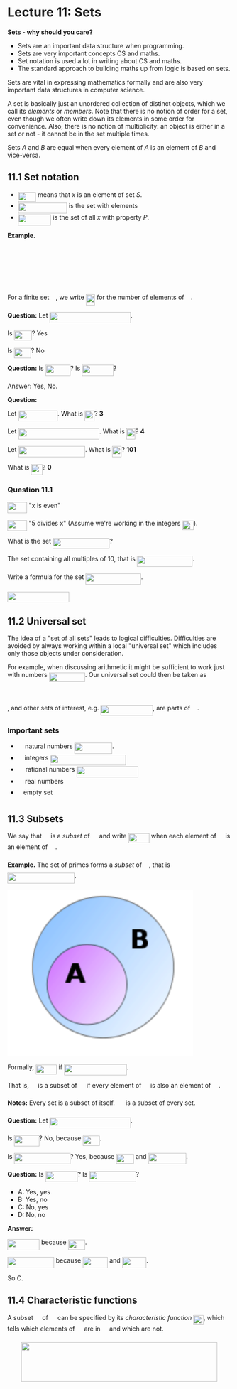 # Lecture 11: Sets

**Sets - why should you care?**

- Sets are an important data structure when programming.
- Sets are very important concepts CS and maths.
- Set notation is used a lot in writing about CS and maths.
- The standard approach to building maths up from logic is based on sets.

Sets are vital in expressing mathematics formally and are also very important
data structures in computer science.

A set is basically just an unordered collection of distinct objects, which we
call its _elements_ or _members_. Note that there is no notion of order for a
set, even though we often write down its elements in some order for convenience.
Also, there is no notion of multiplicity: an object is either in a set or not -
it cannot be in the set multiple times.

Sets _A_ and _B_ are equal when every element of _A_ is an element of _B_ and
vice-versa.

## 11.1 Set notation

- <img src="/lectures/tex/f6df514422dc78ee1050d56402d63ef9.svg?invert_in_darkmode&sanitize=true" align=middle width=40.513527449999984pt height=22.465723500000017pt/> means that _x_ is an element of set _S_.
- <img src="/lectures/tex/1f0baa1f7eae73d789419b02f13a70ea.svg?invert_in_darkmode&sanitize=true" align=middle width=110.58206114999999pt height=24.65753399999998pt/> is the set with elements <img src="/lectures/tex/d5c9279a24b113348b150b31b3e4f0e9.svg?invert_in_darkmode&sanitize=true" align=middle width=91.40398244999999pt height=14.15524440000002pt/>
- <img src="/lectures/tex/9945ec71be114e1aa39e8cf726f4648c.svg?invert_in_darkmode&sanitize=true" align=middle width=74.54902125pt height=24.65753399999998pt/> is the set of all _x_ with property _P_.

**Example.**

<p align="center"><img src="/lectures/tex/0831bd557c17a9083d545f27679e6bc9.svg?invert_in_darkmode&sanitize=true" align=middle width=323.9492586pt height=16.438356pt/></p>
<p align="center"><img src="/lectures/tex/c61353f4d79a18be78a2d1f393a628fb.svg?invert_in_darkmode&sanitize=true" align=middle width=133.33325775pt height=16.438356pt/></p>
<p align="center"><img src="/lectures/tex/91c26afa6786e50f00a847e05659c4eb.svg?invert_in_darkmode&sanitize=true" align=middle width=100.45663319999998pt height=16.438356pt/></p>

For a finite set <img src="/lectures/tex/e257acd1ccbe7fcb654708f1a866bfe9.svg?invert_in_darkmode&sanitize=true" align=middle width=11.027402099999989pt height=22.465723500000017pt/>, we write <img src="/lectures/tex/65840c883e7323ab67192c3db4729de1.svg?invert_in_darkmode&sanitize=true" align=middle width=20.159830349999993pt height=24.65753399999998pt/> for the number of elements of <img src="/lectures/tex/e257acd1ccbe7fcb654708f1a866bfe9.svg?invert_in_darkmode&sanitize=true" align=middle width=11.027402099999989pt height=22.465723500000017pt/>.

**Question:** Let <img src="/lectures/tex/6c4428fe578b3435e53c1acd6a6d030b.svg?invert_in_darkmode&sanitize=true" align=middle width=182.51896409999998pt height=24.65753399999998pt/>.

Is <img src="/lectures/tex/f2327da2f28224c690e81d27baf85f74.svg?invert_in_darkmode&sanitize=true" align=middle width=39.807693749999984pt height=22.465723500000017pt/>? Yes

Is <img src="/lectures/tex/af8562d7be650ceb0abd32e1c31104a2.svg?invert_in_darkmode&sanitize=true" align=middle width=38.173335749999985pt height=22.831056599999986pt/>? No

**Question:** Is <img src="/lectures/tex/3e3bbc408c616bb1d2909c5a57f7efeb.svg?invert_in_darkmode&sanitize=true" align=middle width=56.24611244999999pt height=24.65753399999998pt/>? Is <img src="/lectures/tex/e3501d225d4caf98a243c3e088b02fab.svg?invert_in_darkmode&sanitize=true" align=middle width=70.60679174999999pt height=24.65753399999998pt/>?

Answer: Yes, No.

**Question:**

Let <img src="/lectures/tex/8cdfdca660369c4088f26a103cff8cd9.svg?invert_in_darkmode&sanitize=true" align=middle width=88.43404019999998pt height=24.65753399999998pt/>. What is <img src="/lectures/tex/b131ee40f802f4941063a6a8351c97d5.svg?invert_in_darkmode&sanitize=true" align=middle width=21.74091809999999pt height=24.65753399999998pt/>? **3**

Let <img src="/lectures/tex/5c7a680f371832cf155e80cc0eea4411.svg?invert_in_darkmode&sanitize=true" align=middle width=182.51896409999998pt height=24.65753399999998pt/>. What is <img src="/lectures/tex/65840c883e7323ab67192c3db4729de1.svg?invert_in_darkmode&sanitize=true" align=middle width=20.159830349999993pt height=24.65753399999998pt/>? **4**

Let <img src="/lectures/tex/abbfcd889a362deba9a7101429f6adbc.svg?invert_in_darkmode&sanitize=true" align=middle width=150.7017996pt height=24.65753399999998pt/>. What is <img src="/lectures/tex/64d5b62235f6fbfef0ee9c4ec7f7624e.svg?invert_in_darkmode&sanitize=true" align=middle width=21.021758999999992pt height=24.65753399999998pt/>? **101**

What is <img src="/lectures/tex/53ad727ba87ae15d58f31805f1f26432.svg?invert_in_darkmode&sanitize=true" align=middle width=25.57086674999999pt height=24.65753399999998pt/>? **0**

### Question 11.1

<img src="/lectures/tex/9558402e4701b4901b73fda0b34173be.svg?invert_in_darkmode&sanitize=true" align=middle width=44.39492144999999pt height=24.65753399999998pt/> "x is even"

<img src="/lectures/tex/717a497105a214f1c655cd26cfd8e001.svg?invert_in_darkmode&sanitize=true" align=middle width=44.16666704999999pt height=24.65753399999998pt/> "5 divides x" (Assume we're working in the integers <img src="/lectures/tex/97724efe1d61e77783b76251d3ae68dc.svg?invert_in_darkmode&sanitize=true" align=middle width=25.570741349999988pt height=21.18721440000001pt/>).

What is the set <img src="/lectures/tex/ea7ee7e9becffadaef1942b97975e3b7.svg?invert_in_darkmode&sanitize=true" align=middle width=128.09346824999997pt height=24.65753399999998pt/>?

The set containing all multiples of 10, that is <img src="/lectures/tex/193a538e58aada3f09c221e1c9d06279.svg?invert_in_darkmode&sanitize=true" align=middle width=125.11406654999999pt height=24.65753399999998pt/>.

Write a formula for the set <img src="/lectures/tex/95bbeb3ff6f126f4f90b12125a8e3bea.svg?invert_in_darkmode&sanitize=true" align=middle width=125.11406654999999pt height=24.65753399999998pt/>.

<img src="/lectures/tex/25e82f2d09e70e00054f3166bedbda86.svg?invert_in_darkmode&sanitize=true" align=middle width=139.0524102pt height=24.65753399999998pt/>

## 11.2 Universal set

The idea of a "set of all sets" leads to logical difficulties. Difficulties are
avoided by always working within a local "universal set" which includes only
those objects under consideration.

For example, when discussing arithmetic it might be sufficient to work just with
numbers <img src="/lectures/tex/5a1c15190d207b036ba70588a3a3b15a.svg?invert_in_darkmode&sanitize=true" align=middle width=81.27835979999999pt height=21.18721440000001pt/>. Our universal set could then be taken as

<p align="center"><img src="/lectures/tex/821944705ea61bde1bf97d240809b162.svg?invert_in_darkmode&sanitize=true" align=middle width=134.24624895pt height=16.438356pt/></p>

, and other sets of interest, e.g. <img src="/lectures/tex/327ec78623d1a3d9e7668ebd5b0022b7.svg?invert_in_darkmode&sanitize=true" align=middle width=117.55702859999997pt height=24.65753399999998pt/>, are parts of
<img src="/lectures/tex/4fd661cfefdf4318d1aa35fb483796b2.svg?invert_in_darkmode&sanitize=true" align=middle width=11.87217899999999pt height=22.648391699999998pt/>.

### Important sets

- <img src="/lectures/tex/4fd661cfefdf4318d1aa35fb483796b2.svg?invert_in_darkmode&sanitize=true" align=middle width=11.87217899999999pt height=22.648391699999998pt/> natural numbers <img src="/lectures/tex/23ab5f88fff6bc77e39976f07a64ad20.svg?invert_in_darkmode&sanitize=true" align=middle width=84.93134594999998pt height=24.65753399999998pt/>.
- <img src="/lectures/tex/b9477ea14234215f4d516bad55d011b8.svg?invert_in_darkmode&sanitize=true" align=middle width=10.95894029999999pt height=22.648391699999998pt/> integers <img src="/lectures/tex/f9308236d569f86005633f85db36d673.svg?invert_in_darkmode&sanitize=true" align=middle width=170.77593059999998pt height=24.65753399999998pt/>
- <img src="/lectures/tex/0f452ec0bcf578fa387e4857f80f03f4.svg?invert_in_darkmode&sanitize=true" align=middle width=12.785434199999989pt height=22.648391699999998pt/> rational numbers <img src="/lectures/tex/36cbdba2d529a6aafad364c8c4c3befd.svg?invert_in_darkmode&sanitize=true" align=middle width=139.809846pt height=24.65753399999998pt/>
- <img src="/lectures/tex/f3e711926cecfed3003f9ae341f3d92b.svg?invert_in_darkmode&sanitize=true" align=middle width=11.87217899999999pt height=22.648391699999998pt/> real numbers
- <img src="/lectures/tex/53fe7f87db69e0ed1312d865111c131f.svg?invert_in_darkmode&sanitize=true" align=middle width=8.219209349999991pt height=24.65753399999998pt/> empty set <img src="/lectures/tex/4ff29620e88188582cae13f73fcb04b2.svg?invert_in_darkmode&sanitize=true" align=middle width=16.438418699999993pt height=24.65753399999998pt/>

## 11.3 Subsets

We say that <img src="/lectures/tex/53d147e7f3fe6e47ee05b88b166bd3f6.svg?invert_in_darkmode&sanitize=true" align=middle width=12.32879834999999pt height=22.465723500000017pt/> is a _subset_ of <img src="/lectures/tex/61e84f854bc6258d4108d08d4c4a0852.svg?invert_in_darkmode&sanitize=true" align=middle width=13.29340979999999pt height=22.465723500000017pt/> and write <img src="/lectures/tex/3c8b983d929a7dc3bcb427bbf20e86d6.svg?invert_in_darkmode&sanitize=true" align=middle width=47.539839599999986pt height=22.465723500000017pt/> when each element
of <img src="/lectures/tex/53d147e7f3fe6e47ee05b88b166bd3f6.svg?invert_in_darkmode&sanitize=true" align=middle width=12.32879834999999pt height=22.465723500000017pt/> is an element of <img src="/lectures/tex/61e84f854bc6258d4108d08d4c4a0852.svg?invert_in_darkmode&sanitize=true" align=middle width=13.29340979999999pt height=22.465723500000017pt/>.

**Example.** The set of primes forms a _subset_ of <img src="/lectures/tex/4fd661cfefdf4318d1aa35fb483796b2.svg?invert_in_darkmode&sanitize=true" align=middle width=11.87217899999999pt height=22.648391699999998pt/>, that is <img src="/lectures/tex/f8237436d95f7b6e9d9b5d71579ef238.svg?invert_in_darkmode&sanitize=true" align=middle width=151.34683739999997pt height=24.65753399999998pt/>.

![](images/L10-P16.png)

Formally, <img src="/lectures/tex/3c8b983d929a7dc3bcb427bbf20e86d6.svg?invert_in_darkmode&sanitize=true" align=middle width=47.539839599999986pt height=22.465723500000017pt/> if <img src="/lectures/tex/ca9e4bc485ba76efbfb1eeca0add5a5f.svg?invert_in_darkmode&sanitize=true" align=middle width=141.47792339999998pt height=24.65753399999998pt/>.

That is, <img src="/lectures/tex/53d147e7f3fe6e47ee05b88b166bd3f6.svg?invert_in_darkmode&sanitize=true" align=middle width=12.32879834999999pt height=22.465723500000017pt/> is a subset of <img src="/lectures/tex/61e84f854bc6258d4108d08d4c4a0852.svg?invert_in_darkmode&sanitize=true" align=middle width=13.29340979999999pt height=22.465723500000017pt/> if every element of <img src="/lectures/tex/53d147e7f3fe6e47ee05b88b166bd3f6.svg?invert_in_darkmode&sanitize=true" align=middle width=12.32879834999999pt height=22.465723500000017pt/> is also an element of
<img src="/lectures/tex/61e84f854bc6258d4108d08d4c4a0852.svg?invert_in_darkmode&sanitize=true" align=middle width=13.29340979999999pt height=22.465723500000017pt/>.

**Notes:** Every set is a subset of itself. <img src="/lectures/tex/4ff29620e88188582cae13f73fcb04b2.svg?invert_in_darkmode&sanitize=true" align=middle width=16.438418699999993pt height=24.65753399999998pt/> is a subset of every set.

**Question:** Let <img src="/lectures/tex/6c4428fe578b3435e53c1acd6a6d030b.svg?invert_in_darkmode&sanitize=true" align=middle width=182.51896409999998pt height=24.65753399999998pt/>.

Is <img src="/lectures/tex/4f59846a3287403b6fc42ed9de7e52a6.svg?invert_in_darkmode&sanitize=true" align=middle width=56.43824834999999pt height=24.65753399999998pt/>? No, because <img src="/lectures/tex/089abefb2a541f5b395e299786d321ff.svg?invert_in_darkmode&sanitize=true" align=middle width=38.173335749999985pt height=22.831056599999986pt/>.

Is <img src="/lectures/tex/dcf794618dc2183737ca6838a00a2f2f.svg?invert_in_darkmode&sanitize=true" align=middle width=126.59231144999998pt height=24.65753399999998pt/>? Yes, because <img src="/lectures/tex/f2327da2f28224c690e81d27baf85f74.svg?invert_in_darkmode&sanitize=true" align=middle width=39.807693749999984pt height=22.465723500000017pt/> and <img src="/lectures/tex/745c257a5c617c8a8cbcb3d84b944276.svg?invert_in_darkmode&sanitize=true" align=middle width=85.02647999999998pt height=24.65753399999998pt/>.

**Question:** Is <img src="/lectures/tex/5f63d107bacd2c99a2bea4bcb2f26186.svg?invert_in_darkmode&sanitize=true" align=middle width=72.43328399999999pt height=24.65753399999998pt/>? Is <img src="/lectures/tex/38b12de86257840f2d9ebbc28d7d7850.svg?invert_in_darkmode&sanitize=true" align=middle width=105.31012304999999pt height=24.65753399999998pt/>?

- A: Yes, yes
- B: Yes, no
- C: No, yes
- D: No, no

**Answer:**

<img src="/lectures/tex/60f17e6b0647db012bdd49b296037039.svg?invert_in_darkmode&sanitize=true" align=middle width=72.43328399999999pt height=24.65753399999998pt/> because <img src="/lectures/tex/089abefb2a541f5b395e299786d321ff.svg?invert_in_darkmode&sanitize=true" align=middle width=38.173335749999985pt height=22.831056599999986pt/>.

<img src="/lectures/tex/2a6617c09aff68cee9a883c86302ba95.svg?invert_in_darkmode&sanitize=true" align=middle width=105.31012304999999pt height=24.65753399999998pt/> because <img src="/lectures/tex/3e3bbc408c616bb1d2909c5a57f7efeb.svg?invert_in_darkmode&sanitize=true" align=middle width=56.24611244999999pt height=24.65753399999998pt/> and <img src="/lectures/tex/0524c3660841104ac89587f2fb27a64a.svg?invert_in_darkmode&sanitize=true" align=middle width=54.611754449999985pt height=24.65753399999998pt/>.

So C.

## 11.4 Characteristic functions

A subset <img src="/lectures/tex/53d147e7f3fe6e47ee05b88b166bd3f6.svg?invert_in_darkmode&sanitize=true" align=middle width=12.32879834999999pt height=22.465723500000017pt/> of <img src="/lectures/tex/61e84f854bc6258d4108d08d4c4a0852.svg?invert_in_darkmode&sanitize=true" align=middle width=13.29340979999999pt height=22.465723500000017pt/> can be specified by its _characteristic function_ <img src="/lectures/tex/116b5dfc1436d5c53775b6cf36dc3c9d.svg?invert_in_darkmode&sanitize=true" align=middle width=22.614152549999993pt height=22.465723500000017pt/>,
which tells which elements of <img src="/lectures/tex/61e84f854bc6258d4108d08d4c4a0852.svg?invert_in_darkmode&sanitize=true" align=middle width=13.29340979999999pt height=22.465723500000017pt/> are in <img src="/lectures/tex/53d147e7f3fe6e47ee05b88b166bd3f6.svg?invert_in_darkmode&sanitize=true" align=middle width=12.32879834999999pt height=22.465723500000017pt/> and which are not.

<p align="center"><img src="/lectures/tex/63bc867b4f033608e068fa8d217787a1.svg?invert_in_darkmode&sanitize=true" align=middle width=442.51826355pt height=88.76802659999998pt/></p>
